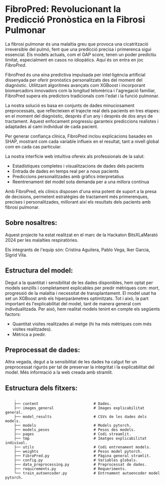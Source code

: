 # FibroPred: Revolucionant la Predicció Pronòstica en la Fibrosi Pulmonar

La fibrosi pulmonar és una malaltia greu que provoca una cicatrització irreversible del pulmó, fent que una predicció precisa i primerenca sigui essencial. Els models actuals, com el GAP score, tenen un poder predictiu limitat, especialment en casos no idiopàtics. Aquí és on entra en joc *FibroPred*.  

FibroPred és una eina predictiva impulsada per intel·ligència artificial dissenyada per oferir pronòstics personalitzats des del moment del diagnòstic. Utilitzant algoritmes avançats com XGBoost i incorporant biomarcadors innovadors com la longitud telomèrica i l'agregació familiar, FibroPred supera els predictors tradicionals com l'edat i la funció pulmonar.  

La nostra solució es basa en conjunts de dades minuciosament preprocessats, que reflecteixen el trajecte real dels pacients en tres etapes: en el moment del diagnòstic, després d'un any i després de dos anys de tractament. Aquest enfocament progressiu garanteix prediccions realistes i adaptades al camí individual de cada pacient.  

Per generar confiança clínica, FibroPred inclou explicacions basades en SHAP, mostrant com cada variable influeix en el resultat, tant a nivell global com en cada cas particular.  

La nostra interfície web intuïtiva ofereix als professionals de la salut:  
- Estadístiques completes i visualitzacions de dades dels pacients  
- Entrada de dades en temps real per a nous pacients  
- Prediccions personalitzades amb gràfics interpretatius  
- Reentrenament del model sota demanda per a una millora contínua  

Amb FibroPred, els clínics disposen d'una eina potent de suport a la presa de decisions, permetent estratègies de tractament més primerenques, precises i personalitzades, millorant així els resultats dels pacients amb fibrosi pulmonar.  

## Sobre nosaltres:
Aquest projecte ha estat realitzat en el marc de la Hackaton BitsXLaMarató 2024 per les malalties respiratòries.

Els integrants de l'equip són: Cristina Aguilera, Pablo Vega, Iker Garcia, Sígrid Vila.


## Estructura del model:
Degut a la quantitat i sensibilitat de les dades disponibles, hem optat per models senzills i completament explicables per predir mètriques com: mort, progressió de la malaltia i necessitat de transplantament. El model usat ha set un XGBoost amb els hiperparàmetres optimitzats. Tot i això, la part important és l'explicabilitat del model, tant de manera general com indivdualitzada. Per això, hem realitat models tenint en compte els següents factors:

- Quantitat visites realitzades al metge (hi ha més mètriques com més visites realitzades).
- Mètrica a predir.

## Preprocessat de dades:
Altra vegada, degut a la sensibilitat de les dades ha calgut fer un preprocessat rigurós per tal de preservar la integritat i la explicabilitat del model. Més informació a la web creada amb stramlit.


## Estructura dels fitxers:

        .
        ├── content                         # Dades.
        ├── images_general                  # Images explicabilitat general.
        ├── model_results                   # CSVs de les dades dels models.
        ├── models                          # Models pytorch.
        ├── models_pesos                    # Pesos des models.
        ├── pages                           # Codi streamlit.
        ├── tmp                             # Imatges explicabilitat indiviual.
        ├── utils                           # Codi entrenament models.
        ├── weights                         # Pesos model pytorch.  
        ├── FibroPred.py                    # Pàgina general stramlit.
        ├── config.py                       # Variables globals.
        ├── data_preprocessing.py           # Preprocessat de dades.
        ├── requirements.py                 # Requeriments.
        └── train_autoencoder.py            # Entrnament autoencoder model pytorch.
      
